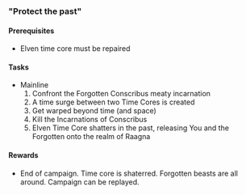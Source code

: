 ### "Protect the past"
#### Prerequisites
  - Elven time core must be repaired

#### Tasks
  * Mainline
    1. Confront the Forgotten Conscribus meaty incarnation
    2. A time surge between two Time Cores is created
    3. Get warped beyond time (and space)
    4. Kill the Incarnations of Conscribus
    5. Elven Time Core shatters in the past, releasing You and the Forgotten onto the realm of Raagna

#### Rewards
  * End of campaign. Time core is shaterred. Forgotten beasts are all around. Campaign can be replayed.
